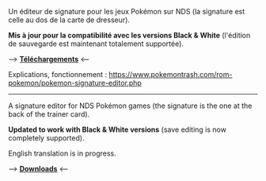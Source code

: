 Un éditeur de signature pour les jeux Pokémon sur NDS (la signature est celle au dos de la carte de dresseur).

**Mis à jour pour la compatibilité avec les versions Black & White** (l'édition de sauvegarde est maintenant totalement supportée).

\--> **[Téléchargements](http://code.google.com/p/pokemon-signature-editor/downloads/list?can=3)** <--

Explications, fonctionnement : https://www.pokemontrash.com/rom-pokemon/pokemon-signature-editor.php

* * *

A signature editor for NDS Pokémon games (the signature is the one at the back of the trainer card).

**Updated to work with Black & White versions** (save editing is now completely supported).

English translation is in progress.

\--> **[Downloads](http://code.google.com/p/pokemon-signature-editor/downloads/list?can=3)** <--
